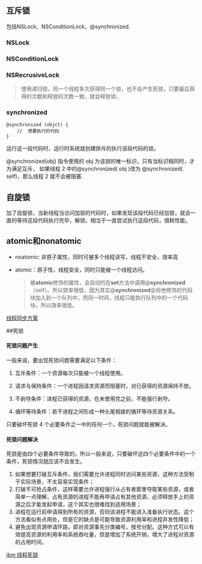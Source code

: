 ## 互斥锁

包括NSLock、NSConditionLock、@synchronized.

### NSLock

### NSConditionLock

### NSRecrusiveLock

> 使⽤递归锁，同⼀个线程多次获得同⼀个锁，也不会产⽣死锁，只要最后获得的次数和释放的次数⼀致，就会释放锁。

### synchronized

```objc
@synchronized (objct) { 
	//  想要执行的代码
}
```

运⾏这⼀段代码时，运⾏时系统就创建排斥的执⾏该段代码的锁。

@synchronized(obj) 指令使⽤的 obj 为该锁的唯⼀标识，只有当标识相同时，才为满⾜互斥， 如果线程 2 中的@synchronized( obj )改为 @synchronized( self)，那么线程 2 就不会被阻塞.

## ⾃旋锁

加了⾃旋锁，当新线程当访问加锁的代码时，如果发现该段代码已经加锁，就会⼀直的等待这段代码执⾏完毕，解锁。相当于⼀直尝试执⾏这段代码，很耗性能。

## atomic和nonatomic

- noatomic: ⾮原⼦属性，同时可被多个线程读写，线程不安全，效率⾼ 

- atomic：原⼦性，线程安全，同时只能被⼀个线程访问。

  > 被**atomic**修饰的属性，会⾃动的在**set**⽅法中调⽤@**synchronized**（self）。所以效率很低，因为其实@**synchronized**会将他修饰的代码块加⼊到⼀个队列中，⽽同⼀时间，线程只能执⾏队列中的⼀个代码块，所以效率很低。

[线程同步方案](https://juejin.im/post/5cf72a42e51d454f71439c8c#heading-18)

##死锁

#### 死锁问题产生

一般来说，要出现死锁问题需要满足以下条件：

1. 互斥条件：一个资源每次只能被一个线程使用。

2. 请求与保持条件：一个进程因请求资源而阻塞时，对已获得的资源保持不放。

3. 不剥夺条件：进程已获得的资源，在未使用完之前，不能强行剥夺。

4. 循环等待条件：若干进程之间形成一种头尾相接的循环等待资源关系。

只要破坏死锁 4 个必要条件之一中的任何一个，死锁问题就能被解决。

#### 死锁问题解决

死锁是由四个必要条件导致的，所以一般来说，只要破坏这四个必要条件中的一个条件，死锁情况就应该不会发生。

1. 如果想要打破互斥条件，我们需要允许进程同时访问某些资源，这种方法受制于实际场景，不太容易实现条件；
2. 打破不可抢占条件，这样需要允许进程强行从占有者那里夺取某些资源，或者简单一点理解，占有资源的进程不能再申请占有其他资源，必须释放手上的资源之后才能发起申请，这个其实也很难找到适用场景；
3. 进程在运行前申请得到所有的资源，否则该进程不能进入准备执行状态。这个方法看似有点用处，但是它的缺点是可能导致资源利用率和进程并发性降低；
4. 避免出现资源申请环路，即对资源事先分类编号，按号分配。这种方式可以有效提高资源的利用率和系统吞吐量，但是增加了系统开销，增大了进程对资源的占用时间。

[ibm 线程死锁](https://www.ibm.com/developerworks/cn/java/j-lo-deadlock/index.html)

